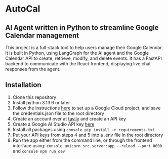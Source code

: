 # AutoCal

## AI Agent written in Python to streamline Google Calendar management

This project is a full-stack tool to help users manage their Google Calendar. It is built in Python, using LangGraph for the AI agent and the Google Calendar API to create, retrieve, modify, and delete events. It has a FastAPI backend to communicate with the React frontend, displaying live chat responses from the agent.

## Installation

1. Clone this repository
2. Install python 3.13.6 or later
3. Follow the instructions [here](https://developers.google.com/workspace/calendar/api/quickstart/python) to set up a Google Cloud project, and save the credentials.json file to the root directory
4. Create an account over at [tavily](https://www.tavily.com/) and create an API key
5. Create a Google AI Studio API key [here](https://aistudio.google.com/app/apikey)
6. Install all packages using ```console pip install -r requirements.txt```
7. Put your API keys from steps 4 and 5 into a .env file in the root directory
8. Run the app either from the command line, or through the frontend interface using:
```console uvicorn src.server:app --reload --port 8000``` and ```console npm run dev```
